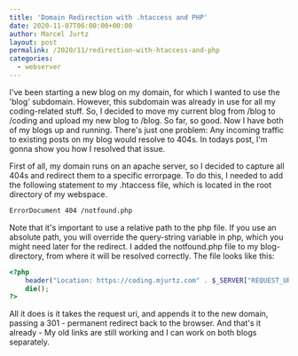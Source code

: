 ```yaml
---
title: 'Domain Redirection with .htaccess and PHP'
date: 2020-11-07T06:00:00+00:00
author: Marcel Jurtz
layout: post
permalink: /2020/11/redirection-with-htaccess-and-php
categories:
  - webserver
---
```


I've been starting a new blog on my domain, for which I wanted to use the 'blog' subdomain. However, this subdomain was already in use for all my coding-related stuff. So, I decided to move my current blog from /blog to /coding and upload my new blog to /blog. So far, so good. Now I have both of my blogs up and running. There's just one problem: Any incoming traffic to existing posts on my blog would resolve to 404s. In todays post, I'm gonna show you how I resolved that issue.

First of all, my domain runs on an apache server, so I decided to capture all 404s and redirect them to a specific errorpage. To do this, I needed to add the following statement to my .htaccess file, which is located in the root directory of my webspace.

```bash
ErrorDocument 404 /notfound.php
```

Note that it's important to use a relative path to the php file. If you use an absolute path, you will override the query-string variable in php, which you might need later for the redirect. I added the notfound.php file to my blog-directory, from where it will be resolved correctly. The file looks like this:

```php
<?php
    header("Location: https://coding.mjurtz.com" . $_SERVER["REQUEST_URI"], true, 301);
    die();
?>
```

All it does is it takes the request uri, and appends it to the new domain, passing a 301 - permanent redirect back to the browser. And that's it already - My old links are still working and I can work on both blogs separately.